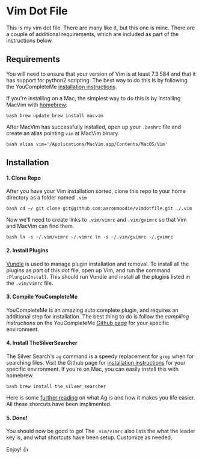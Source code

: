 # Vim Dot File

This is my vim dot file. There are many like it, but this one is mine. There are a couple of additional requirements, which are included as part of the instructions below.

## Requirements

You will need to ensure that your version of Vim is at least 7.3.584 and that it has support for python2 scripting. The best way to do this is by following the YouCompleteMe  [installation
instructions](https://github.com/Valloric/YouCompleteMe#full-installation-guide).

If you're installing on a Mac, the simplest way to do this is by installing MacVim with [homebrew](http://brew.sh/):

```
bash brew update brew install macvim
```

After MacVim has successfully installed, open up your `.bashrc` file and create an alias pointing `vim` at MacVim binary.

```
bash alias vim='/Applications/MacVim.app/Contents/MacOS/Vim'
```


## Installation

#### 1. Clone Repo

After you have your Vim installation sorted, clone this repo to your home directory as a folder named `.vim`

```
bash cd ~/ git clone git@github.com:aaronmoodie/vimdotfile.git ./.vim
```

Now we'll need to create links to `.vim/vimrc` and `.vim/gvimrc` so that Vim and MacVim can find them.

```
bash ln -s ~/.vim/vimrc ~/.vimrc ln -s ~/.vim/gvimrc ~/.gvimrc
```

#### 2. Install Plugins

[Vundle](https://github.com/VundleVim/Vundle.vim) is used to manage plugin installation and removal. To install all the plugins as part of this dot file, open up Vim, and run the command `:PlunginInstall`. This should run Vundle and
install all the plugins listed in the `.vim/vimrc` file.

#### 3. Compile YouCompleteMe

YouCompleteMe is an amazing auto complete plugin, and requires an additional step for installation. The best thing to do is follow the *compiling instructions* on the YouCompleteMe [Github
page](https://github.com/Valloric/YouCompleteMe#installation) for your specific environment.

#### 4. Install TheSilverSearcher

The Silver Search's `ag` command is a speedy replacement for `grep` when for searching files. Visit the Github page for [installation instructions](https://github.com/ggreer/the_silver_searcher#installing) for your specific environment. If you're on Mac, you can easily install this with homebrew.

```
bash brew install the_silver_searcher
```

Here is some [further reading](https://robots.thoughtbot.com/faster-grepping-in-vim) on what Ag is and how it makes you life easier. All these shorcuts have been implimented.

#### 5. Done!

You should now be good to go! The `.vim/vimrc` also lists the what the leader key is, and what shortcuts have been setup. Customize as needed.

Enjoy! 👍
